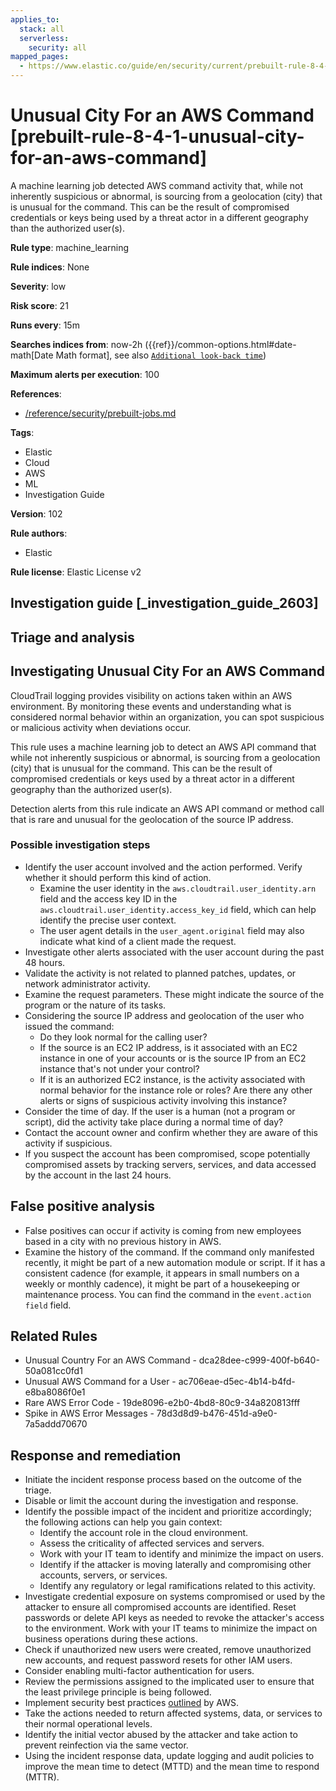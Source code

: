```yaml
---
applies_to:
  stack: all
  serverless:
    security: all
mapped_pages:
  - https://www.elastic.co/guide/en/security/current/prebuilt-rule-8-4-1-unusual-city-for-an-aws-command.html
---
```


# Unusual City For an AWS Command [prebuilt-rule-8-4-1-unusual-city-for-an-aws-command]

A machine learning job detected AWS command activity that, while not inherently suspicious or abnormal, is sourcing from a geolocation (city) that is unusual for the command. This can be the result of compromised credentials or keys being used by a threat actor in a different geography than the authorized user(s).

**Rule type**: machine_learning

**Rule indices**: None

**Severity**: low

**Risk score**: 21

**Runs every**: 15m

**Searches indices from**: now-2h ({{ref}}/common-options.html#date-math[Date Math format], see also [`Additional look-back time`](docs-content://solutions/security/detect-and-alert/create-detection-rule.md#rule-schedule))

**Maximum alerts per execution**: 100

**References**:

* [/reference/security/prebuilt-jobs.md](/reference/prebuilt-jobs.md)

**Tags**:

* Elastic
* Cloud
* AWS
* ML
* Investigation Guide

**Version**: 102

**Rule authors**:

* Elastic

**Rule license**: Elastic License v2

## Investigation guide [_investigation_guide_2603]

## Triage and analysis

## Investigating Unusual City For an AWS Command

CloudTrail logging provides visibility on actions taken within an AWS environment. By monitoring these events and
understanding what is considered normal behavior within an organization, you can spot suspicious or malicious activity
when deviations occur.

This rule uses a machine learning job to detect an AWS API command that while not inherently suspicious or abnormal, is
sourcing from a geolocation (city) that is unusual for the command. This can be the result of compromised credentials or
keys used by a threat actor in a different geography than the authorized user(s).

Detection alerts from this rule indicate an AWS API command or method call that is rare and unusual for the geolocation
of the source IP address.

### Possible investigation steps

- Identify the user account involved and the action performed. Verify whether it should perform this kind of action.
    - Examine the user identity in the `aws.cloudtrail.user_identity.arn` field and the access key ID in the
    `aws.cloudtrail.user_identity.access_key_id` field, which can help identify the precise user context.
    - The user agent details in the `user_agent.original` field may also indicate what kind of a client made the request.
- Investigate other alerts associated with the user account during the past 48 hours.
- Validate the activity is not related to planned patches, updates, or network administrator activity.
- Examine the request parameters. These might indicate the source of the program or the nature of its tasks.
- Considering the source IP address and geolocation of the user who issued the command:
    - Do they look normal for the calling user?
    - If the source is an EC2 IP address, is it associated with an EC2 instance in one of your accounts or is the source
    IP from an EC2 instance that's not under your control?
    - If it is an authorized EC2 instance, is the activity associated with normal behavior for the instance role or roles?
    Are there any other alerts or signs of suspicious activity involving this instance?
- Consider the time of day. If the user is a human (not a program or script), did the activity take place during a normal
time of day?
- Contact the account owner and confirm whether they are aware of this activity if suspicious.
- If you suspect the account has been compromised, scope potentially compromised assets by tracking servers, services,
and data accessed by the account in the last 24 hours.

## False positive analysis

- False positives can occur if activity is coming from new employees based in a city with no previous history in AWS.
- Examine the history of the command. If the command only manifested recently, it might be part of a new automation
module or script. If it has a consistent cadence (for example, it appears in small numbers on a weekly or monthly cadence),
it might be part of a housekeeping or maintenance process. You can find the command in the `event.action field` field.

## Related Rules

- Unusual Country For an AWS Command - dca28dee-c999-400f-b640-50a081cc0fd1
- Unusual AWS Command for a User - ac706eae-d5ec-4b14-b4fd-e8ba8086f0e1
- Rare AWS Error Code - 19de8096-e2b0-4bd8-80c9-34a820813fff
- Spike in AWS Error Messages - 78d3d8d9-b476-451d-a9e0-7a5addd70670

## Response and remediation

- Initiate the incident response process based on the outcome of the triage.
- Disable or limit the account during the investigation and response.
- Identify the possible impact of the incident and prioritize accordingly; the following actions can help you gain context:
    - Identify the account role in the cloud environment.
    - Assess the criticality of affected services and servers.
    - Work with your IT team to identify and minimize the impact on users.
    - Identify if the attacker is moving laterally and compromising other accounts, servers, or services.
    - Identify any regulatory or legal ramifications related to this activity.
- Investigate credential exposure on systems compromised or used by the attacker to ensure all compromised accounts are
identified. Reset passwords or delete API keys as needed to revoke the attacker's access to the environment. Work with
your IT teams to minimize the impact on business operations during these actions.
- Check if unauthorized new users were created, remove unauthorized new accounts, and request password resets for other IAM users.
- Consider enabling multi-factor authentication for users.
- Review the permissions assigned to the implicated user to ensure that the least privilege principle is being followed.
- Implement security best practices [outlined](https://aws.amazon.com/premiumsupport/knowledge-center/security-best-practices/) by AWS.
- Take the actions needed to return affected systems, data, or services to their normal operational levels.
- Identify the initial vector abused by the attacker and take action to prevent reinfection via the same vector.
- Using the incident response data, update logging and audit policies to improve the mean time to detect (MTTD) and the
mean time to respond (MTTR).

